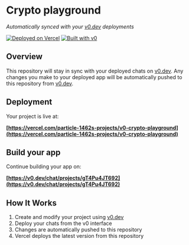# Crypto playground

*Automatically synced with your [v0.dev](https://v0.dev) deployments*

[![Deployed on Vercel](https://img.shields.io/badge/Deployed%20on-Vercel-black?style=for-the-badge&logo=vercel)](https://vercel.com/particle-1462s-projects/v0-crypto-playground)
[![Built with v0](https://img.shields.io/badge/Built%20with-v0.dev-black?style=for-the-badge)](https://v0.dev/chat/projects/gT4Pu4JT692)

## Overview

This repository will stay in sync with your deployed chats on [v0.dev](https://v0.dev).
Any changes you make to your deployed app will be automatically pushed to this repository from [v0.dev](https://v0.dev).

## Deployment

Your project is live at:

**[https://vercel.com/particle-1462s-projects/v0-crypto-playground](https://vercel.com/particle-1462s-projects/v0-crypto-playground)**

## Build your app

Continue building your app on:

**[https://v0.dev/chat/projects/gT4Pu4JT692](https://v0.dev/chat/projects/gT4Pu4JT692)**

## How It Works

1. Create and modify your project using [v0.dev](https://v0.dev)
2. Deploy your chats from the v0 interface
3. Changes are automatically pushed to this repository
4. Vercel deploys the latest version from this repository
